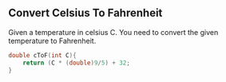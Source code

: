 ## Convert Celsius To Fahrenheit

Given a temperature in celsius C. You need to convert the given temperature to Fahrenheit.

``` cpp
double cToF(int C){
    return (C * (double)9/5) + 32;
}
```
